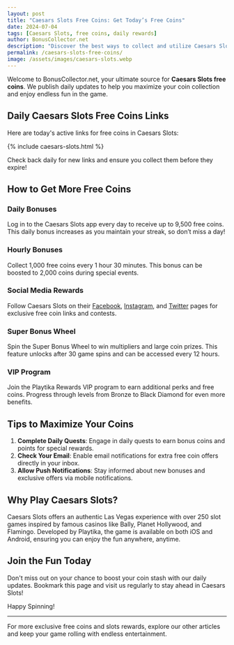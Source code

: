 ```yaml
---
layout: post
title: "Caesars Slots Free Coins: Get Today’s Free Coins"
date: 2024-07-04
tags: [Caesars Slots, free coins, daily rewards]
author: BonusCollector.net
description: "Discover the best ways to collect and utilize Caesars Slots free coins with daily updates and exclusive rewards."
permalink: /caesars-slots-free-coins/
image: /assets/images/caesars-slots.webp
---
```


Welcome to BonusCollector.net, your ultimate source for **Caesars Slots free coins**. We publish daily updates to help you maximize your coin collection and enjoy endless fun in the game. 

## Daily Caesars Slots Free Coins Links

Here are today's active links for free coins in Caesars Slots:

{% include caesars-slots.html %}

Check back daily for new links and ensure you collect them before they expire!

## How to Get More Free Coins

### Daily Bonuses
Log in to the Caesars Slots app every day to receive up to 9,500 free coins. This daily bonus increases as you maintain your streak, so don’t miss a day!

### Hourly Bonuses
Collect 1,000 free coins every 1 hour 30 minutes. This bonus can be boosted to 2,000 coins during special events.

### Social Media Rewards
Follow Caesars Slots on their [Facebook](https://www.facebook.com/CaesarsCasino/), [Instagram](https://www.instagram.com/caesars_slots/), and [Twitter](https://twitter.com/CaesarsSlots) pages for exclusive free coin links and contests.

### Super Bonus Wheel
Spin the Super Bonus Wheel to win multipliers and large coin prizes. This feature unlocks after 30 game spins and can be accessed every 12 hours.

### VIP Program
Join the Playtika Rewards VIP program to earn additional perks and free coins. Progress through levels from Bronze to Black Diamond for even more benefits.

## Tips to Maximize Your Coins

1. **Complete Daily Quests**: Engage in daily quests to earn bonus coins and points for special rewards.
2. **Check Your Email**: Enable email notifications for extra free coin offers directly in your inbox.
3. **Allow Push Notifications**: Stay informed about new bonuses and exclusive offers via mobile notifications.

## Why Play Caesars Slots?

Caesars Slots offers an authentic Las Vegas experience with over 250 slot games inspired by famous casinos like Bally, Planet Hollywood, and Flamingo. Developed by Playtika, the game is available on both iOS and Android, ensuring you can enjoy the fun anywhere, anytime.

## Join the Fun Today

Don't miss out on your chance to boost your coin stash with our daily updates. Bookmark this page and visit us regularly to stay ahead in Caesars Slots!

Happy Spinning!

---

For more exclusive free coins and slots rewards, explore our other articles and keep your game rolling with endless entertainment.